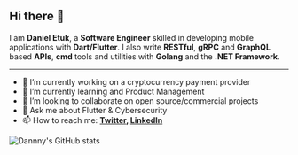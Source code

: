 ## Hi there 👋

I am **Daniel Etuk**, a **Software Engineer** skilled in developing mobile applications with **Dart/Flutter**. I also write **RESTful**, **gRPC** and **GraphQL** based **APIs**, **cmd** tools and utilities with **Golang** and the **.NET Framework**. 

---

- 🔭 I’m currently working on a cryptocurrency payment provider
- 🌱 I’m currently learning and Product Management
- 👯 I’m looking to collaborate on open source/commercial projects
- 💬 Ask me about Flutter & Cybersecurity
- 📫 How to reach me:
  **[Twitter](https://twitter.com/0xdanny), [LinkedIn](https://www.linkedin.com/in/daniel-etuk-a97683206)**
  
![Dannny's GitHub stats](https://github-readme-stats.vercel.app/api?username=0xdanny&count_private=true&show_icons=true&hide_border=true&theme=dark)

